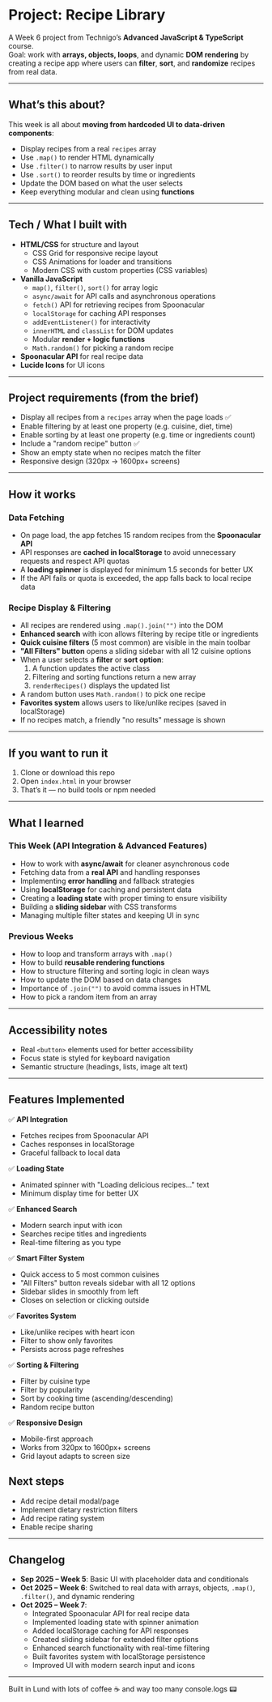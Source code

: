# Project: Recipe Library

A Week 6 project from Technigo’s **Advanced JavaScript & TypeScript** course.  
Goal: work with **arrays, objects, loops**, and dynamic **DOM rendering** by creating a recipe app where users can **filter**, **sort**, and **randomize** recipes from real data.

---

## What’s this about?

This week is all about **moving from hardcoded UI to data-driven components**:
- Display recipes from a real `recipes` array
- Use `.map()` to render HTML dynamically
- Use `.filter()` to narrow results by user input
- Use `.sort()` to reorder results by time or ingredients
- Update the DOM based on what the user selects
- Keep everything modular and clean using **functions**

---

## Tech / What I built with

- **HTML/CSS** for structure and layout
  - CSS Grid for responsive recipe layout
  - CSS Animations for loader and transitions
  - Modern CSS with custom properties (CSS variables)
- **Vanilla JavaScript**
  - `map()`, `filter()`, `sort()` for array logic
  - `async/await` for API calls and asynchronous operations
  - `fetch()` API for retrieving recipes from Spoonacular
  - `localStorage` for caching API responses
  - `addEventListener()` for interactivity
  - `innerHTML` and `classList` for DOM updates
  - Modular **render + logic functions**
  - `Math.random()` for picking a random recipe
- **Spoonacular API** for real recipe data
- **Lucide Icons** for UI icons

---

## Project requirements (from the brief)

- Display all recipes from a `recipes` array when the page loads :white_check_mark:
- Enable filtering by at least one property (e.g. cuisine, diet, time)
- Enable sorting by at least one property (e.g. time or ingredients count)
- Include a "random recipe" button :white_check_mark:
- Show an empty state when no recipes match the filter
- Responsive design (320px → 1600px+ screens)

---

## How it works

### Data Fetching
- On page load, the app fetches 15 random recipes from the **Spoonacular API**
- API responses are **cached in localStorage** to avoid unnecessary requests and respect API quotas
- A **loading spinner** is displayed for minimum 1.5 seconds for better UX
- If the API fails or quota is exceeded, the app falls back to local recipe data

### Recipe Display & Filtering
- All recipes are rendered using `.map().join("")` into the DOM
- **Enhanced search** with icon allows filtering by recipe title or ingredients
- **Quick cuisine filters** (5 most common) are visible in the main toolbar
- **"All Filters" button** opens a sliding sidebar with all 12 cuisine options
- When a user selects a **filter** or **sort option**:
  1. A function updates the active class
  2. Filtering and sorting functions return a new array
  3. `renderRecipes()` displays the updated list
- A random button uses `Math.random()` to pick one recipe
- **Favorites system** allows users to like/unlike recipes (saved in localStorage)
- If no recipes match, a friendly "no results" message is shown

---

## If you want to run it

1. Clone or download this repo
2. Open `index.html` in your browser
3. That’s it — no build tools or npm needed

---

## What I learned

### This Week (API Integration & Advanced Features)
- How to work with **async/await** for cleaner asynchronous code
- Fetching data from a **real API** and handling responses
- Implementing **error handling** and fallback strategies
- Using **localStorage** for caching and persistent data
- Creating a **loading state** with proper timing to ensure visibility
- Building a **sliding sidebar** with CSS transforms
- Managing multiple filter states and keeping UI in sync

### Previous Weeks
- How to loop and transform arrays with `.map()`
- How to build **reusable rendering functions**
- How to structure filtering and sorting logic in clean ways
- How to update the DOM based on data changes
- Importance of `.join("")` to avoid comma issues in HTML
- How to pick a random item from an array

---

## Accessibility notes

- Real `<button>` elements used for better accessibility
- Focus state is styled for keyboard navigation
- Semantic structure (headings, lists, image alt text)

---

## Features Implemented

✅ **API Integration**
- Fetches recipes from Spoonacular API
- Caches responses in localStorage
- Graceful fallback to local data

✅ **Loading State**
- Animated spinner with "Loading delicious recipes..." text
- Minimum display time for better UX

✅ **Enhanced Search**
- Modern search input with icon
- Searches recipe titles and ingredients
- Real-time filtering as you type

✅ **Smart Filter System**
- Quick access to 5 most common cuisines
- "All Filters" button reveals sidebar with all 12 options
- Sidebar slides in smoothly from left
- Closes on selection or clicking outside

✅ **Favorites System**
- Like/unlike recipes with heart icon
- Filter to show only favorites
- Persists across page refreshes

✅ **Sorting & Filtering**
- Filter by cuisine type
- Filter by popularity
- Sort by cooking time (ascending/descending)
- Random recipe button

✅ **Responsive Design**
- Mobile-first approach
- Works from 320px to 1600px+ screens
- Grid layout adapts to screen size

## Next steps

- Add recipe detail modal/page
- Implement dietary restriction filters
- Add recipe rating system
- Enable recipe sharing

---

## Changelog

- **Sep 2025 – Week 5**: Basic UI with placeholder data and conditionals
- **Oct 2025 – Week 6**: Switched to real data with arrays, objects, `.map()`, `.filter()`, and dynamic rendering
- **Oct 2025 – Week 7**: 
  - Integrated Spoonacular API for real recipe data
  - Implemented loading state with spinner animation
  - Added localStorage caching for API responses
  - Created sliding sidebar for extended filter options
  - Enhanced search functionality with real-time filtering
  - Built favorites system with localStorage persistence
  - Improved UI with modern search input and icons

---

Built in Lund with lots of coffee ☕ and way too many console.logs 📟